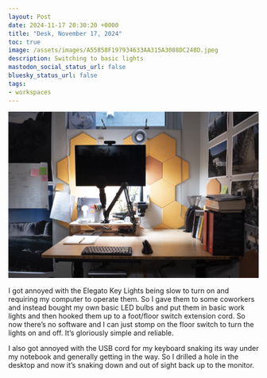 ```yaml
---
layout: Post
date: 2024-11-17 20:30:20 +0000
title: "Desk, November 17, 2024"
toc: true
image: /assets/images/A55858F197934633AA315A3088DC248D.jpeg
description: Switching to basic lights
mastodon_social_status_url: false
bluesky_status_url: false
tags:
- workspaces
---
```



![my desk](/assets/images/A55858F197934633AA315A3088DC248D.jpeg)

I got annoyed with the Elegato Key Lights being slow to turn on and requiring my computer to operate them\. So I gave them to some coworkers and instead bought my own basic LED bulbs and put them in basic work lights and then hooked them up to a foot/floor switch extension cord\. So now there’s no software and I can just stomp on the floor switch to turn the lights on and off\. It’s gloriously simple and reliable\.

I also got annoyed with the USB cord for my keyboard snaking its way under my notebook and generally getting in the way\. So I drilled a hole in the desktop and now it’s snaking down and out of sight back up to the monitor\.

